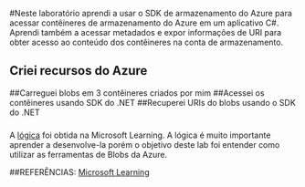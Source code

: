 #Neste laboratório aprendi a usar o SDK de armazenamento do Azure para acessar contêineres de armazenamento do Azure em um aplicativo C#. Aprendi também a acessar metadados e expor informações de URI para obter acesso ao conteúdo dos contêineres na conta de armazenamento.

## Criei recursos do Azure
##Carreguei blobs em 3 contêineres criados por mim
##Acessei os contêineres usando SDK do .NET
##Recuperei URIs do blobs usando o SDK do .NET

### 
A [lógica](https://microsoftlearning.github.io/AZ-204-DevelopingSolutionsforMicrosoftAzure/Instructions/Labs/AZ-204_lab_03.html) foi obtida na Microsoft Learning. A lógica é muito importante aprender a desenvolve-la porém o objetivo deste lab foi entender como utilizar as ferramentas de Blobs da Azure.

##REFERÊNCIAS: [Microsoft Learning](https://microsoftlearning.github.io/AZ-204-DevelopingSolutionsforMicrosoftAzure/Instructions/Labs/AZ-204_lab_03.html) 
